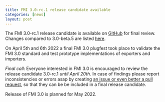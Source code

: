 ```yaml
---
title: FMI 3.0-rc.1 release candidate available
categories: [news]
layout: post
---
```


The FMI 3.0-rc.1 release candidate is available on [GitHub](https://github.com/modelica/fmi-standard/releases) for final review. 
Changes compared to 3.0-beta.5 are listed [here](https://github.com/modelica/fmi-standard/releases/tag/v3.0-rc.1).

On April 5th and 6th 2022 a final FMI 3.0 plugfest took place to validate the FMI 3.0 standard and test prototype implementations of exporters and importers. 

*Final call*: Everyone interested in FMI 3.0 is encouraged to review the release candidate 3.0-rc.1 *until April 20th*. In case of findings please report inconsistencies or errors asap by creating [an issue or even better a pull request](https://github.com/modelica/fmi-standard/issues), so that they can be be included in a final release candidate. 

Release of FMI 3.0 is planned for May 2022.
